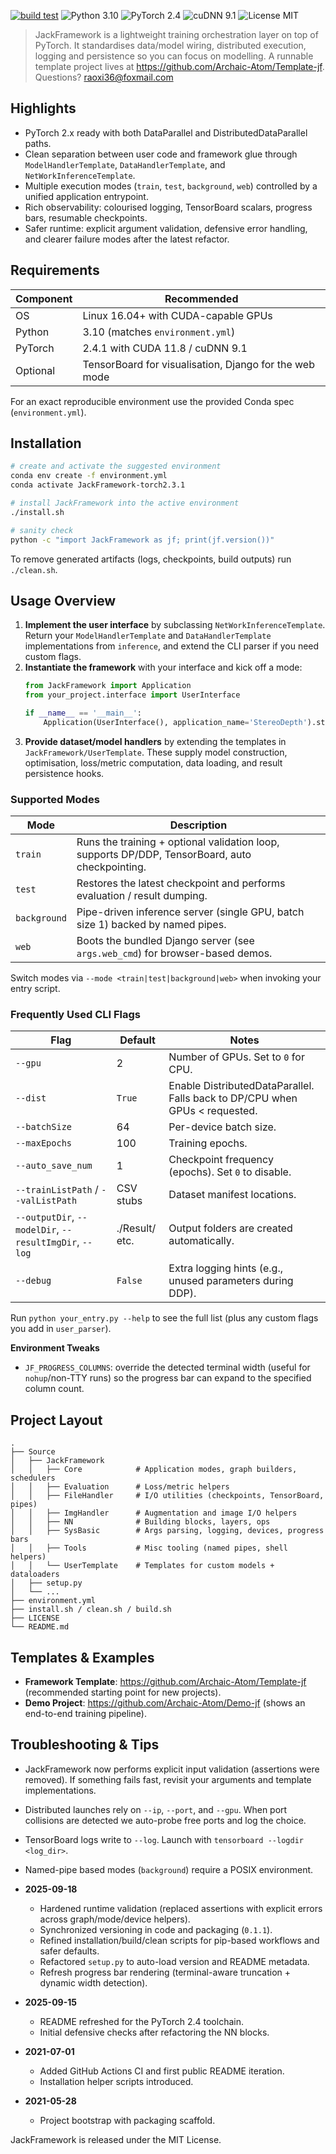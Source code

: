 [![build test](https://github.com/Archaic-Atom/JackFramework/actions/workflows/build%20test.yml/badge.svg?event=push)](https://github.com/Archaic-Atom/JackFramework/actions/workflows/build%20test.yml)
![Python 3.10](https://img.shields.io/badge/python-3.10-green.svg?style=plastic)
![PyTorch 2.4](https://img.shields.io/badge/PyTorch-2.4-orange.svg?style=plastic)
![cuDNN 9.1](https://img.shields.io/badge/cuDNN-9.1-blue.svg?style=plastic)
![License MIT](https://img.shields.io/badge/license-MIT-green.svg?style=plastic)

> JackFramework is a lightweight training orchestration layer on top of PyTorch. It standardises data/model wiring, distributed execution, logging and persistence so you can focus on modelling. A runnable template project lives at https://github.com/Archaic-Atom/Template-jf. Questions? raoxi36@foxmail.com

## Highlights
- PyTorch 2.x ready with both DataParallel and DistributedDataParallel paths.
- Clean separation between user code and framework glue through `ModelHandlerTemplate`, `DataHandlerTemplate`, and `NetWorkInferenceTemplate`.
- Multiple execution modes (`train`, `test`, `background`, `web`) controlled by a unified application entrypoint.
- Rich observability: colourised logging, TensorBoard scalars, progress bars, resumable checkpoints.
- Safer runtime: explicit argument validation, defensive error handling, and clearer failure modes after the latest refactor.

## Requirements
| Component | Recommended |
|-----------|-------------|
| OS        | Linux 16.04+ with CUDA-capable GPUs |
| Python    | 3.10 (matches `environment.yml`) |
| PyTorch   | 2.4.1 with CUDA 11.8 / cuDNN 9.1 |
| Optional  | TensorBoard for visualisation, Django for the web mode |

For an exact reproducible environment use the provided Conda spec (`environment.yml`).

## Installation
```bash
# create and activate the suggested environment
conda env create -f environment.yml
conda activate JackFramework-torch2.3.1

# install JackFramework into the active environment
./install.sh

# sanity check
python -c "import JackFramework as jf; print(jf.version())"
```

To remove generated artifacts (logs, checkpoints, build outputs) run `./clean.sh`.

## Usage Overview
1. **Implement the user interface** by subclassing `NetWorkInferenceTemplate`. Return your `ModelHandlerTemplate` and `DataHandlerTemplate` implementations from `inference`, and extend the CLI parser if you need custom flags.
2. **Instantiate the framework** with your interface and kick off a mode:
    ```python
    from JackFramework import Application
    from your_project.interface import UserInterface

    if __name__ == '__main__':
        Application(UserInterface(), application_name='StereoDepth').start()
    ```
3. **Provide dataset/model handlers** by extending the templates in `JackFramework/UserTemplate`. These supply model construction, optimisation, loss/metric computation, data loading, and result persistence hooks.

### Supported Modes
| Mode | Description |
| ---- | ----------- |
| `train` | Runs the training + optional validation loop, supports DP/DDP, TensorBoard, auto checkpointing. |
| `test` | Restores the latest checkpoint and performs evaluation / result dumping. |
| `background` | Pipe-driven inference server (single GPU, batch size 1) backed by named pipes. |
| `web` | Boots the bundled Django server (see `args.web_cmd`) for browser-based demos. |

Switch modes via `--mode <train|test|background|web>` when invoking your entry script.

### Frequently Used CLI Flags
| Flag | Default | Notes |
|------|---------|-------|
| `--gpu` | 2 | Number of GPUs. Set to `0` for CPU. |
| `--dist` | `True` | Enable DistributedDataParallel. Falls back to DP/CPU when GPUs < requested. |
| `--batchSize` | 64 | Per-device batch size. |
| `--maxEpochs` | 100 | Training epochs. |
| `--auto_save_num` | 1 | Checkpoint frequency (epochs). Set `0` to disable. |
| `--trainListPath` / `--valListPath` | CSV stubs | Dataset manifest locations. |
| `--outputDir`, `--modelDir`, `--resultImgDir`, `--log` | ./Result/ etc. | Output folders are created automatically. |
| `--debug` | `False` | Extra logging hints (e.g., unused parameters during DDP). |

Run `python your_entry.py --help` to see the full list (plus any custom flags you add in `user_parser`).

**Environment Tweaks**
- `JF_PROGRESS_COLUMNS`: override the detected terminal width (useful for `nohup`/non-TTY runs) so the progress bar can expand to the specified column count.

## Project Layout
```
.
├── Source
│   ├── JackFramework
│   │   ├── Core            # Application modes, graph builders, schedulers
│   │   ├── Evaluation      # Loss/metric helpers
│   │   ├── FileHandler     # I/O utilities (checkpoints, TensorBoard, pipes)
│   │   ├── ImgHandler      # Augmentation and image I/O helpers
│   │   ├── NN              # Building blocks, layers, ops
│   │   ├── SysBasic        # Args parsing, logging, devices, progress bars
│   │   ├── Tools           # Misc tooling (named pipes, shell helpers)
│   │   └── UserTemplate    # Templates for custom models + dataloaders
│   ├── setup.py
│   └── ...
├── environment.yml
├── install.sh / clean.sh / build.sh
├── LICENSE
└── README.md
```

## Templates & Examples
- **Framework Template**: https://github.com/Archaic-Atom/Template-jf (recommended starting point for new projects).
- **Demo Project**: https://github.com/Archaic-Atom/Demo-jf (shows an end-to-end training pipeline).

## Troubleshooting & Tips
- JackFramework now performs explicit input validation (assertions were removed). If something fails fast, revisit your arguments and template implementations.
- Distributed launches rely on `--ip`, `--port`, and `--gpu`. When port collisions are detected we auto-probe free ports and log the choice.
- TensorBoard logs write to `--log`. Launch with `tensorboard --logdir <log_dir>`.
- Named-pipe based modes (`background`) require a POSIX environment.

- **2025-09-18**
  - Hardened runtime validation (replaced assertions with explicit errors across graph/mode/device helpers).
  - Synchronized versioning in code and packaging (`0.1.1`).
  - Refined installation/build/clean scripts for pip-based workflows and safer defaults.
  - Refactored `setup.py` to auto-load version and README metadata.
  - Refresh progress bar rendering (terminal-aware truncation + dynamic width detection).
- **2025-09-15**
  - README refreshed for the PyTorch 2.4 toolchain.
  - Initial defensive checks after refactoring the NN blocks.
- **2021-07-01**
  - Added GitHub Actions CI and first public README iteration.
  - Installation helper scripts introduced.
- **2021-05-28**
  - Project bootstrap with packaging scaffold.

JackFramework is released under the MIT License.
